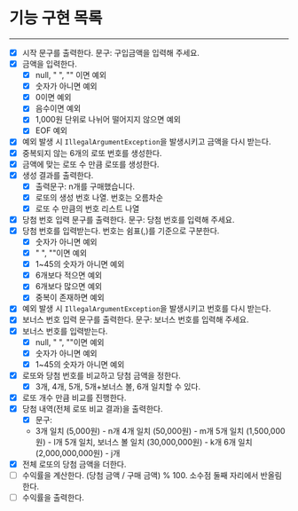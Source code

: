 # 기능 구현 목록

---
- [x] 시작 문구를 출력한다. 문구: 구입금액을 입력해 주세요.
- [x] 금액을 입력한다.
  - [x] null, " ", "" 이면 예외
  - [x] 숫자가 아니면 예외
  - [x] 0이면 예외
  - [x] 음수이면 예외
  - [x] 1,000원 단위로 나뉘어 떨어지지 않으면 예외
  - [x] EOF 예외
- [x] 예외 발생 시 `IllegalArgumentException`을 발생시키고 금액을 다시 받는다. 
- [x] 중복되지 않는 6개의 로또 번호를 생성한다.
- [x] 금액에 맞는 로또 수 만큼 로또를 생성한다.
- [x] 생성 결과를 출력한다.
  - [x] 출력문구: n개를 구매했습니다.
  - [x] 로또의 생성 번호 나열. 번호는 오름차순
  - [x] 로또 수 만큼의 번호 리스트 나열
- [x] 당첨 번호 입력 문구를 출력한다. 문구: 당첨 번호를 입력해 주세요.
- [x] 당첨 번호를 입력받는다. 번호는 쉼표(,)를 기준으로 구분한다.
  - [x] 숫자가 아니면 예외
  - [x] " ", ""이면 예외
  - [x] 1~45의 숫자가 아니면 예외
  - [x] 6개보다 적으면 예외
  - [x] 6개보다 많으면 예외
  - [x] 중복이 존재하면 예외
- [x] 예외 발생 시 `IllegalArgumentException`을 발생시키고 번호를 다시 받는다.
- [x] 보너스 번호 입력 문구를 출력한다. 문구: 보너스 번호를 입력해 주세요.
- [x] 보너스 번호를 입력받는다.
  - [x] null, " ", ""이면 예외
  - [x] 숫자가 아니면 예외
  - [x] 1~45의 숫자가 아니면 예외
- [x] 로또와 당첨 번호를 비교하고 당첨 금액을 정한다.
  - [x] 3개, 4개, 5개, 5개+보너스 볼, 6개 일치할 수 있다.
- [x] 로또 개수 만큼 비교를 진행한다.
- [x] 당첨 내역(전체 로또 비교 결과)을 출력한다.
  - [x] 문구:
  - 3개 일치 (5,000원) - n개
    4개 일치 (50,000원) - m개
    5개 일치 (1,500,000원) - l개
    5개 일치, 보너스 볼 일치 (30,000,000원) - k개
    6개 일치 (2,000,000,000원) - j개
- [x] 전체 로또의 당첨 금액을 더한다.
- [ ] 수익률을 계산한다. (당첨 금액 / 구매 금액) % 100. 소수점 둘째 자리에서 반올림한다.
- [ ] 수익률을 출력한다.
